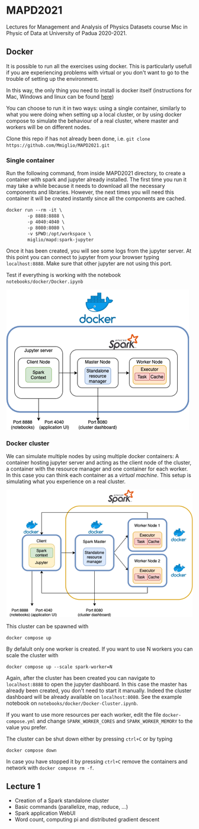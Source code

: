 # MAPD2021

Lectures for Management and Analysis of Physics Datasets course Msc in Physic of Data at University of Padua 2020-2021.

## Docker

It is possible to run all the exercises using docker. This is particularly usefull if you are experiencing problems with virtual
or you don't want to go to the trouble of setting up the environment. 

In this way, the only thing you need to install is docker itself (instructions for Mac, Windows and linux
can be found [here](https://docs.docker.com/get-docker/))

You can choose to run it in two ways: using a single container, similarly to what you were doing when setting up a local cluster,
or by using docker compose to simulate the behaviour of a real cluster, where master and workers will be on different nodes.

Clone this repo if has not already been done, i.e. `git clone https://github.com/Mmiglio/MAPD2021.git`

### Single container

Run the following command, from inside MAPD2021 directory, to create a container with spark and jupyter already installed.
The first time you run it may take a while because it needs to download all the necessary components and libraries.
However, the next times you will need this container it will be created instantly since all the components are cached.

```
docker run --rm -it \
        -p 8888:8888 \
        -p 4040:4040 \
        -p 8080:8080 \
        -v $PWD:/opt/workspace \
        miglio/mapd:spark-jupyter
```

Once it has been created,  you will see some logs from the jupyter server. At this point you can connect to jupyter from 
your browser typing `localhost:8888`. Make sure that other jupyter are not using this port. 

Test if everything is working with the notebook `notebooks/docker/Docker.ipynb`

![Docker single container](notebooks/imgs/docker/single_node.png)

### Docker cluster

We can simulate multiple nodes by using multiple docker containers: A container hosting jupyter server and acting as the client
node of the cluster, a container with the resource manager and one container for each worker. In this case you can think each container
as a *virtual machine*. This setup is simulating what you experience on a real cluster. 

![Spark cluster with docker](notebooks/imgs/docker/cluster.png)

This cluster can be spawned with 

```
docker compose up
```

By defalult only one worker is created. If you want to use N workers you can scale the cluster with

```
docker compose up --scale spark-worker=N
```

Again, after the cluster has been created you can navigate to `localhost:8888` to open the jupyter dashboard. In this case the master
has already been created, you don't need to start it manually. Indeed the cluster dashboard will be already available on
`localhost:8080`. See the example notebook on `notebooks/docker/Docker-Cluster.ipynb`.

If you want to use more resources per each worker, edit the file `docker-compose.yml` and change `SPARK_WORKER_CORES` and `SPARK_WORKER_MEMORY`
to the value you prefer. 

The cluster can be shut down either by pressing `ctrl+C` or by typing
```
docker compose down
```

In case you have stopped it by pressing `ctrl+C` remove the containers and network with `docker compose rm -f`.

## Lecture 1

* Creation of a Spark standalone cluster
* Basic commands (parallelize, map, reduce, ...)
* Spark application WebUI
* Word count, computing pi and distributed gradient descent

